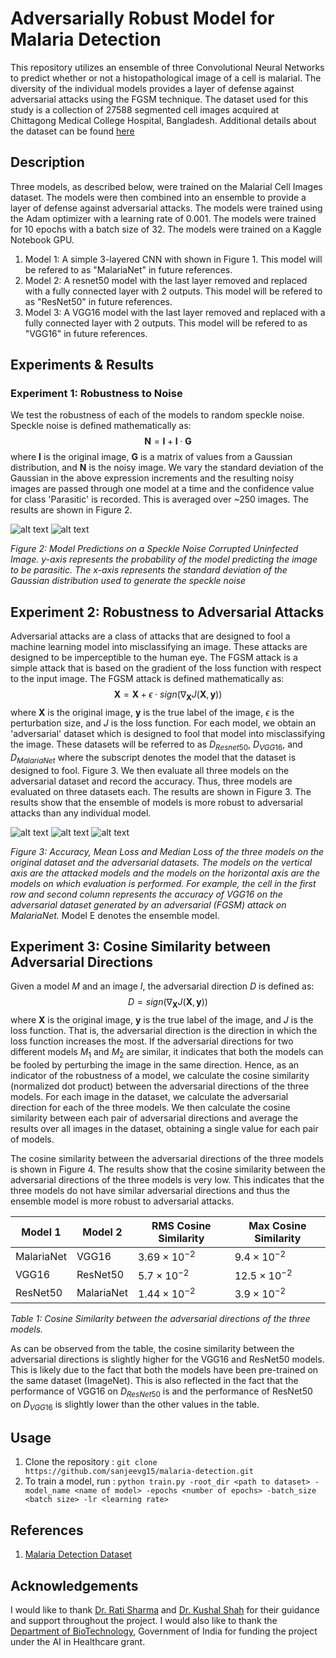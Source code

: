 # Adversarially Robust Model for Malaria Detection

This repository utilizes an ensemble of three Convolutional Neural Networks to predict whether or not a histopathological image of a cell is malarial. The diversity of the individual models provides a layer of defense against adversarial attacks using the FGSM technique. The dataset used for this study is a collection of 27588 segmented cell images acquired at Chittagong Medical College Hospital, Bangladesh. Additional details about the dataset can be found [here](https://lhncbc.nlm.nih.gov/LHC-downloads/downloads.html#malaria-datasets)

## Description

Three models, as described below, were trained on the Malarial Cell Images dataset. The models were then combined into an ensemble to provide a layer of defense against adversarial attacks. The models were trained using the Adam optimizer with a learning rate of 0.001. The models were trained for 10 epochs with a batch size of 32. The models were trained on a Kaggle Notebook GPU.

1. Model 1: A simple 3-layered CNN with shown in Figure 1. This model will be refered to as "MalariaNet" in future references.
2. Model 2: A resnet50 model with the last layer removed and replaced with a fully connected layer with 2 outputs. This model will be refered to as "ResNet50" in future references.
3. Model 3: A VGG16 model with the last layer removed and replaced with a fully connected layer with 2 outputs. This model will be refered to as "VGG16" in future references.

## Experiments & Results

### Experiment 1: Robustness to Noise

We test the robustness of each of the models to random speckle noise. Speckle noise is defined mathematically as:
$$\mathbf{N} = \mathbf{I} + \mathbf{I} \cdot \mathbf{G}$$
where $\mathbf{I}$ is the original image, $\mathbf{G}$ is a matrix of values from a Gaussian distribution, and $\mathbf{N}$ is the noisy image. We vary the standard deviation of the Gaussian in the above expression increments and the resulting noisy images are passed through one model at a time and the confidence value for class 'Parasitic' is recorded. This is averaged over ~250 images. The results are shown in Figure 2.

![alt text](figures/noise_study1.png)
![alt text](figures/noise_study2.png)

*Figure 2: Model Predictions on a Speckle Noise Corrupted Uninfected Image. y-axis represents the probability of the model predicting the image to be parasitic. The x-axis represents the standard deviation of the Gaussian distribution used to generate the speckle noise*

## Experiment 2: Robustness to Adversarial Attacks

Adversarial attacks are a class of attacks that are designed to fool a machine learning model into misclassifying an image. These attacks are designed to be imperceptible to the human eye. The FGSM attack is a simple attack that is based on the gradient of the loss function with respect to the input image. The FGSM attack is defined mathematically as:
$$\mathbf{X} = \mathbf{X} + \epsilon \cdot sign(\nabla_{\mathbf{X}} J(\mathbf{X}, \mathbf{y}))$$
where $\mathbf{X}$ is the original image, $\mathbf{y}$ is the true label of the image, $\epsilon$ is the perturbation size, and $J$ is the loss function. For each model, we obtain an 'adversarial' dataset which is designed to fool that model into misclassifying the image. These datasets will be referred to as $D_{Resnet50}$, $D_{VGG16}$, and $D_{MalariaNet}$ where the subscript denotes the model that the dataset is designed to fool.
Figure 3. We then evaluate all three models on the adversarial dataset and record the accuracy. Thus, three models are evaluated on three datasets each. The results are shown in Figure 3. The results show that the ensemble of models is more robust to adversarial attacks than any individual model.

![alt text](figures/acc.png)
![alt text](figures/mean_loss.png)
![alt text](figures/median_loss.png)

*Figure 3: Accuracy, Mean Loss and Median Loss of the three models on the original dataset and the adversarial datasets. The models on the vertical axis are the attacked models and the models on the horizontal axis are the models on which evaluation is performed. For example, the cell in the first row and second column represents the accuracy of VGG16 on the adversarial dataset generated by an adversarial (FGSM) attack on MalariaNet.*
Model E denotes the ensemble model.

## Experiment 3: Cosine Similarity between Adversarial Directions

Given a model $M$ and an image $I$, the adversarial direction $D$ is defined as:
$$D = sign(\nabla_{\mathbf{X}} J(\mathbf{X}, \mathbf{y}))$$
where $\mathbf{X}$ is the original image, $\mathbf{y}$ is the true label of the image, and $J$ is the loss function. That is, the adversarial direction is the direction in which the loss function increases the most. If the adversarial directions for two different models $M_1$ and $M_2$ are similar, it indicates that both the models can be fooled by perturbing the image in the same direction. Hence, as an indicator of the robustness of a model, we calculate the cosine similarity (normalized dot product) between the adversarial directions of the three models. For each image in the dataset, we calculate the adversarial direction for each of the three models. We then calculate the cosine similarity between each pair of adversarial directions and average the results over all images in the dataset, obtaining a single value for each pair of models.

The cosine similarity between the adversarial directions of the three models is shown in Figure 4. The results show that the cosine similarity between the adversarial directions of the three models is very low. This indicates that the three models do not have similar adversarial directions and thus the ensemble model is more robust to adversarial attacks.

| Model 1 | Model 2 | RMS Cosine Similarity | Max Cosine Similarity |
|---------|---------|---------| ---------|
| MalariaNet  | VGG16  | $3.69 \times 10^{-2}$ | $9.4 \times 10^{-2}$ |
| VGG16  | ResNet50 | $5.7 \times 10^{-2}$  | $12.5 \times 10^{-2}$ |
| ResNet50  | MalariaNet  | $1.44 \times 10^{-2}$  | $3.9 \times 10^{-2}$ |

*Table 1: Cosine Similarity between the adversarial directions of the three models.*

As can be observed from the table, the cosine similarity between the adversarial directions is slightly higher for the VGG16 and ResNet50 models. This is likely due to the fact that both the models have been pre-trained on the same dataset (ImageNet). This is also reflected in the fact that the performance of VGG16 on $D_{ResNet50}$ is and the performance of ResNet50 on $D_{VGG16}$ is slightly lower than the other values in the table.

## Usage

1. Clone the repository : `git clone  https://github.com/sanjeevg15/malaria-detection.git`
2. To train a model, run : `python train.py -root_dir <path to dataset> -model_name <name of model> -epochs <number of epochs> -batch_size <batch size> -lr <learning rate>`

## References

1. [Malaria Detection Dataset](https://www.kaggle.com/iarunava/cell-images-for-detecting-malaria)

## Acknowledgements

I would like to thank [Dr. Rati Sharma](https://scholar.google.com/citations?user=noDGQZEAAAAJ&hl=en&oi=ao)
and [Dr. Kushal Shah](https://www.linkedin.com/in/kushal-shah-95b9a3b/?originalSubdomain=in) for their guidance and support throughout the project. I would also like to thank the [Department of BioTechnology](https://dbtindia.gov.in/), Government of India for funding the project under the AI in Healthcare grant.
